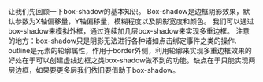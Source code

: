 让我们先回顾一下box-shadow的基本知识。
Box-shadow是边框阴影效果，默认参数为X轴偏移量，Y轴偏移量，模糊程度以及阴影宽度和颜色。
我们可以通过box-shadow来模拟外框，通过连续加几层box-shadow来实现多重边框。
注意的地方：box-shadow只是阴影无法进行各种诸如点击绑定事件之类的操作.
outline是元素的轮廓属性，作用于border外侧，利用轮廓来实现多重边框效果的好处在于可以创建虚线边框之类box-shadow做不到的功能。缺点在于只能实现两层边框，如果要更多层我们依旧要借助于box-shadow。